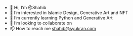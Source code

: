 - 👋 Hi, I’m @Shahib
- 👀 I’m interested in Islamic Design, Generative Art and NFT
- 🌱 I’m currently learning Python and Generative Art
- 💞️ I’m looking to collaborate on 
- 📫 How to reach me shahib@syukran.com

<!---
Shahib/Shahib is a ✨ special ✨ repository because its `README.md` (this file) appears on your GitHub profile.
You can click the Preview link to take a look at your changes.
--->
